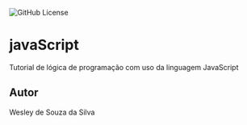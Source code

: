 ![GitHub License](https://img.shields.io/github/license/WesleySouzaSilva97/javascript?style=flat-square)

# javaScript
Tutorial de lógica de programação com uso da linguagem JavaScript

## Autor
Wesley de Souza da Silva
